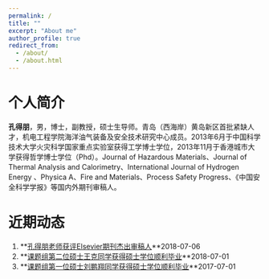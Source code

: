 ```yaml
---
permalink: /
title: ""
excerpt: "About me"
author_profile: true
redirect_from: 
  - /about/
  - /about.html
---
```


个人简介
======
**孔得朋**，男，博士，副教授，硕士生导师。青岛（西海岸）黄岛新区首批紧缺人才，机电工程学院海洋油气装备及安全技术研究中心成员。2013年6月于中国科学技术大学火灾科学国家重点实验室获得工学博士学位，2013年11月于香港城市大学获得哲学博士学位（Phd）。Journal of Hazardous Materials、Journal of Thermal Analysis and Calorimetry、International Journal of Hydrogen Energy 、Physica A、Fire and Materials、Process Safety Progress、《中国安全科学学报》等国内外期刊审稿人。




近期动态
======
1. **[孔得朋老师获评Elsevier期刊杰出审稿人](https://depengkong.github.io//posts/2018/07/blog-post-5/)**2018-07-06
2. **[课题组第二位硕士王克同学获得硕士学位顺利毕业](https://depengkong.github.io//posts/2018/07/blog-post-4/)**2018-07-01
3. **[课题组第一位硕士刘鹏翔同学获得硕士学位顺利毕业](https://depengkong.github.io//posts/2017/07/blog-post-1//)**2017-07-01




